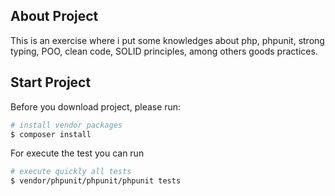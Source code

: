 ## About Project

This is an exercise where i put some knowledges about php, phpunit, strong typing, POO, clean code, SOLID principles, among others goods practices.

## Start Project

Before you download project, please run:

```bash
# install vendor packages
$ composer install
```

For execute the test you can run

```bash
# execute quickly all tests
$ vendor/phpunit/phpunit/phpunit tests
```